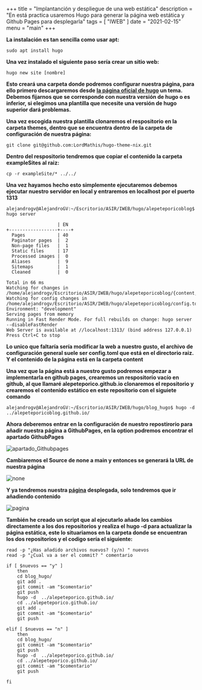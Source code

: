 +++
title = "Implantanción y despliegue de una web estática"
description = "En está practica usaremos Hugo para generar la página web estática y Github Pages para desplegarla"
tags = [
    "IWEB"
]
date = "2021-02-15"
menu = "main"
+++


**La instalación es tan sencilla como usar apt:**

    sudo apt install hugo

**Una vez instalado el siguiente paso sería crear un sitio web:**

    hugo new site [nombre]

**Esto creará una carpeta donde podremos configurar nuestra página, para ello primero descargaremos desde [la página oficial de hugo](https://themes.gohugo.io/) un tema. Debemos fijarnos que se corresponde con nuestra versión de hugo o es inferior, si elegimos una plantilla que necesite una versión de hugo superior dará problemas.**


**Una vez escogida nuestra plantilla clonaremos el respositorio en la carpeta themes, dentro que se encuentra dentro de la carpeta de configuración de nuestra página:**

    git clone git@github.com:LordMathis/hugo-theme-nix.git

**Dentro del respositorio tendremos que copiar el contenido la carpeta exampleSites al raiz:**

    cp -r exampleSite/* ../../

**Una vez hayamos hecho esto simplemente ejecutaremos debemos ejecutar nuestro servidor en local y entraremos en localhost por el puerto 1313**


    alejandrogv@AlejandroGV:~/Escritorio/ASIR/IWEB/hugo/alepeteporicoblog$ hugo server

                       | EN  
    +------------------+----+
      Pages            | 40  
      Paginator pages  |  2  
      Non-page files   |  1  
      Static files     | 17  
      Processed images |  0  
      Aliases          |  9  
      Sitemaps         |  1  
      Cleaned          |  0  

    Total in 66 ms
    Watching for changes in /home/alejandrogv/Escritorio/ASIR/IWEB/hugo/alepeteporicoblog/{content,data,layouts,static,themes}
    Watching for config changes in /home/alejandrogv/Escritorio/ASIR/IWEB/hugo/alepeteporicoblog/config.toml
    Environment: "development"
    Serving pages from memory
    Running in Fast Render Mode. For full rebuilds on change: hugo server --disableFastRender
    Web Server is available at //localhost:1313/ (bind address 127.0.0.1)
    Press Ctrl+C to stop

**Lo unico que faltaría sería modificar la web a nuestro gusto, el archivo de configuración general suele ser config.toml que está en el directorio raiz. Y el contenido de la página está en la carpeta content**

**Una vez que la página está a nuestro gusto podremos empezar a implementarla en github pages, crearemos un respositorio vacío en github, al que llamaré alepeteporico.github.io clonaremos el repositorio y crearemos el contenido estático en este repositorio con el siguiete comando**

    alejandrogv@AlejandroGV:~/Escritorio/ASIR/IWEB/hugo/blog_hugo$ hugo -d ../alepeteporicoblog.github.io/


**Ahora deberemos entrar en la configuración de nuestro repostirorio para añadir nuestra página a GithubPages, en la option podremos encontrar el apartado GithubPages**

![apartado_Githubpages](/implantacion_web_estatica/2.png)

**Cambiaremos el Source de none a main y entonces se generará la URL de nuestra página**

![none](/implantacion_web_estatica/3.png)

**Y ya tendremos nuestra [página](https://alepeteporico.github.io/) desplegada, solo tendremos que ir añadiendo contenido**

![pagina](/implantacion_web_estatica/4.png)

**También he creado un script que al ejecutarlo añade los cambios directamente a los dos repositorios y realiza el hugo -d para actualizar la página estática, este lo situariamos en la carpeta donde se encuentran los dos repositorios y el codigo sería el siguiente:**

    read -p "¿Has añadido archivos nuevos? (y/n) " nuevos
    read -p "¿Cual va a ser el commit? " comentario

    if [ $nuevos == "y" ]
        then
        cd blog_hugo/
        git add .
        git commit -am "$comentario"
        git push
        hugo -d  ../alepeteporico.github.io/
        cd ../alepeteporico.github.io/
        git add .
        git commit -am "$comentario"
        git push

    elif [ $nuevos == "n" ]
        then
        cd blog_hugo/
        git commit -am "$comentario"
        git push
        hugo -d  ../alepeteporico.github.io/
        cd ../alepeteporico.github.io/
        git commit -am "$comentario"
        git push

    fi